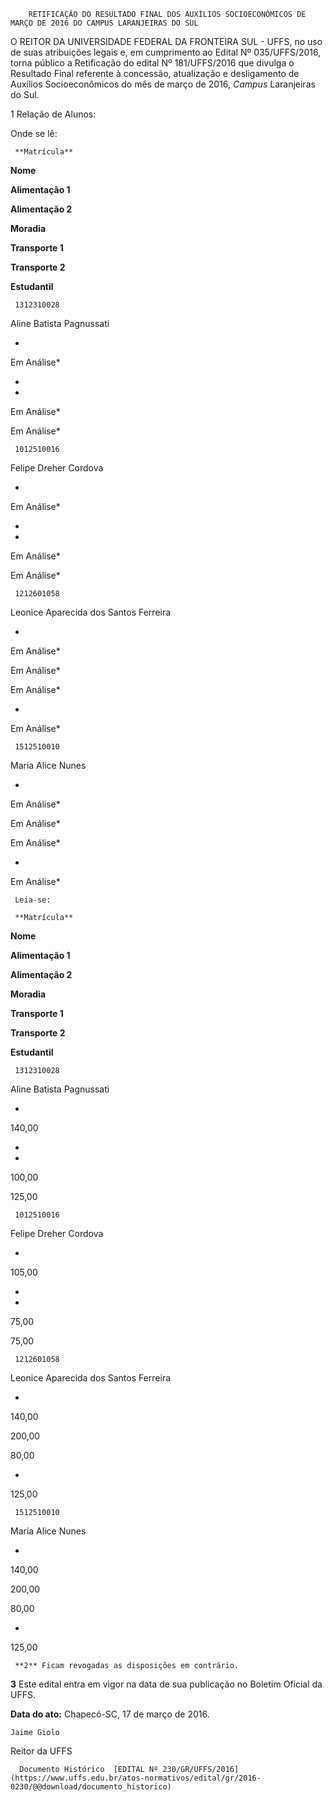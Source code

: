         RETIFICAÇÃO DO RESULTADO FINAL DOS AUXÍLIOS SOCIOECONÔMICOS DE MARÇO DE 2016 DO CAMPUS LARANJEIRAS DO SUL  

O REITOR DA UNIVERSIDADE FEDERAL DA FRONTEIRA SUL - UFFS, no uso de suas atribuições legais e, em cumprimento ao Edital Nº 035/UFFS/2016, torna público a Retificação do edital Nº 181/UFFS/2016 que divulga o Resultado Final referente à concessão, atualização e desligamento de Auxílios Socioeconômicos do mês de março de 2016, *Campus* Laranjeiras do Sul.

 1 Relação de Alunos:

 Onde se lê:

     **Matrícula**

   **Nome**

   **Alimentação 1** 

   **Alimentação 2**

   **Moradia**

   **Transporte 1**

   **Transporte 2**

   **Estudantil**

     1312310028

   Aline Batista Pagnussati

   -

   Em Análise*

   -

   -

   Em Análise*

   Em Análise*

     1012510016

   Felipe Dreher Cordova

   -

   Em Análise*

   -

   -

   Em Análise*

   Em Análise*

     1212601058

   Leonice Aparecida dos Santos Ferreira

   -

   Em Análise*

   Em Análise*

   Em Análise*

   -

   Em Análise*

     1512510010

   Maria Alice Nunes

   -

   Em Análise*

   Em Análise*

   Em Análise*

   -

   Em Análise*

     Leia-se:

     **Matrícula**

   **Nome**

   **Alimentação 1** 

   **Alimentação 2**

   **Moradia**

   **Transporte 1**

   **Transporte 2**

   **Estudantil**

     1312310028

   Aline Batista Pagnussati

   -

   140,00

   -

   -

   100,00

   125,00

     1012510016

   Felipe Dreher Cordova

   -

   105,00

   -

   -

   75,00

   75,00

     1212601058

   Leonice Aparecida dos Santos Ferreira

   -

   140,00

   200,00

   80,00

   -

   125,00

     1512510010

   Maria Alice Nunes

   -

   140,00

   200,00

   80,00

   -

   125,00

     **2** Ficam revogadas as disposições em contrário.

 **3** Este edital entra em vigor na data de sua publicação no Boletim Oficial da UFFS.

  

   **Data do ato:** Chapecó-SC, 17 de março de 2016.   
 

    Jaime Giolo   
 Reitor da UFFS 

      Documento Histórico  [EDITAL Nº 230/GR/UFFS/2016](https://www.uffs.edu.br/atos-normativos/edital/gr/2016-0230/@@download/documento_historico)     
      